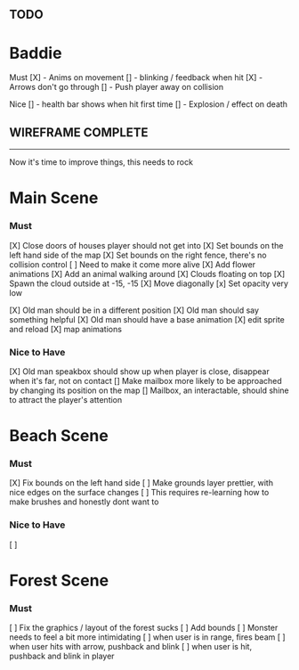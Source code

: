 
TODO
-----

# Baddie 

Must 
[X] - Anims on movement
[] - blinking / feedback when hit
[X] - Arrows don't go through
[] - Push player away on collision

Nice
[] - health bar shows when hit first time
[] - Explosion / effect on death


WIREFRAME COMPLETE 
------------------
------------------

Now it's time to improve things, this needs to rock

# Main Scene

### Must
[X] Close doors of houses player should not get into 
[X] Set bounds on the left hand side of the map
[X] Set bounds on the right fence, there's no collision control
[ ] Need to make it come more alive
   [X] Add flower animations
   [X] Add an animal walking around
   [X] Clouds floating on top
      [X] Spawn the cloud outside at -15, -15
      [X] Move diagonally
      [x] Set opacity very low

[X] Old man should be in a different position
[X] Old man should say something helpful
[X] Old man should have a base animation
   [X] edit sprite and reload
   [X] map animations

### Nice to Have

[X] Old man speakbox should show up when player is close, disappear when it's far, not on contact
[] Make mailbox more likely to be approached by changing its position on the map
[] Mailbox, an interactable, should shine to attract the player's attention




# Beach Scene

### Must 

[X] Fix bounds on the left hand side
[ ] Make grounds layer prettier, with nice edges on the surface changes
   [ ] This requires re-learning how to make brushes and honestly dont want to


### Nice to Have

 [ ]  

# Forest Scene

### Must 

[ ] Fix the graphics / layout of the forest sucks
[ ] Add bounds
[ ] Monster needs to feel a bit more intimidating
   [ ] when user is in range, fires beam
   [ ] when user hits with arrow, pushback and blink
   [ ] when user is hit, pushback and blink in player
